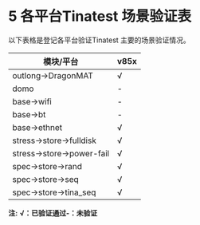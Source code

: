 # 5 各平台Tinatest 场景验证表

以下表格是登记各平台验证Tinatest 主要的场景验证情况。

| 模块/平台                 | v85x |
| ------------------------- | ---- |
| outlong->DragonMAT        | √    |
| domo                      | -    |
| base->wifi                | -    |
| base->bt                  | -    |
| base->ethnet              | √    |
| stress->store->fulldisk   | √    |
| stress->store->power-fail | √    |
| spec->store->rand         | √    |
| spec->store->seq          | √    |
| spec->store->tina_seq     | √    |

**注:**
**√：已验证通过-：未验证**